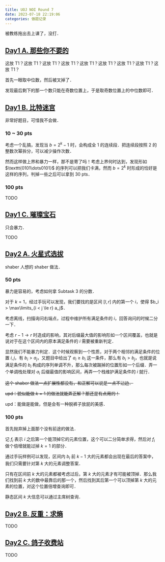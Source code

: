 ```yaml
---
title: UOJ NOI Round 7
date: 2023-07-18 22:19:06
categories: 做题记录
---
```


被教练拖出去上课了，没打．

<!-- more -->

## [Day1 A. 那些你不要的](https://uoj.ac/contest/84/problem/809)

这放 T1？这放 T1？这放 T1？这放 T1？这放 T1？这放 T1？这放 T1？这放 T1？这放 T1？

首先一眼取中位数，然后被叉掉了．

发现最后剩下的那一个数只能在奇数位置上，于是取奇数位置上的中位数即可．

## [Day1 B. 比特迷宫](https://uoj.ac/contest/84/problem/810)

非常好题目，可惜我不会做．

### 10 ~ 30 pts

考虑一个乱搞，发现当 $b = 2^k - 1$ 时，会构成全 $1$ 的连续段．把连续段按照 $2$ 的整数次幂拆分，可以减少操作次数．

然而这样做上界和暴力一样，那不是寄了吗！考虑上界何时达到，发现形如 $\texttt{0101\dots0101}$ 的序列可以把我们卡满，然而 $b = 2^k$ 时形成的恰好是这样的序列，判掉一些之后可以拿到 30 pts．

### 100 pts

TODO

## [Day1 C. 璀璨宝石](https://uoj.ac/contest/84/problem/811)

只会暴力．

TODO

## [Day2 A. 火星式选拔](https://uoj.ac/contest/85/problem/812)

shaber 人想的 shaber 做法．

### 50 pts

暴力是容易的，考虑如何拿 Subtask 3 的分数．

对于 $k = 1$，经过手玩可以发现，我们要找的是区间 $[l, r]$ 内的第一个 $i$，使得 $b_i > \max\limits_{i < j \le r} a_j$．

考虑离线，扫描询问右端点，过程中维护所有满足条件的 $i$，回答询问的时候二分一下．

考虑 $r - 1 \rightarrow r$ 时造成的影响，其对后缀最大值的影响形如一个区间覆盖，也就是说对于在这个区间内的原本满足条件的 $i$ 需要被重新判定．

显然我们不能暴力判定．这个时候观察到一个性质，对于两个相邻的满足条件的位置 $i, j$，有 $b_i > a_j$，又题目中给出了 $a_i \ge b_i$ 这一条件，那么有 $b_i > b_j$，也就是说满足条件的 $b_i$ 构成的序列单调不升，那么每次被踹掉的位置形如一个后缀．弄一个单调栈处理对 $a_i$ 后缀最值的影响区间，再弄一个栈维护满足条件的 $i$ 就行．

~~这个 shaber 做法一点扩展性都没有，和正解可以说是一点不沾边．~~

~~upd：貌似能做 $k = 1$ 的做法就能弄正解？那还是有点用的！~~

upd：能做是能做，但是会有一种脱裤子放屁的美感．

### 100 pts

首先抛弃掉上面那个没有前途的做法．

记 $f_i$ 表示 $i$ 之后第一个能顶掉它的元素位置，这个可以二分简单求得，然后对 $f_i$ 做个倍增就能过掉 $k = 1$ 的部分．

通过手玩样例可以发现，区间内 $b_i$ 前 $k - 1$ 大的元素都会出现在最后的答案中，我们只需要针对第 $k$ 大的元素调整答案．

只有在区间前 $k$ 大的元素都被考虑过后，第 $k$ 大的元素才有可能被顶掉．那么我们找到前 $k$ 大的数中最靠后的那一个，然后找到其后第一个可以顶掉第 $k$ 大的元素的位置，对这个位置倍增查询即可．

静态区间 $k$ 大信息可以通过主席树查询．

## [Day2 B. 反重：求熵](https://uoj.ac/contest/85/problem/813)

TODO

## [Day2 C. 鸽子收费站](https://uoj.ac/contest/85/problem/814)

TODO
